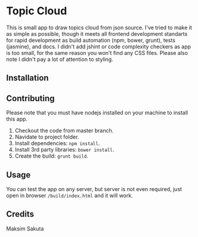# Topic Cloud

This is small app to draw topics cloud from json source. I've tried to make it as simple as possible, though it meets all frontend development standarts for rapid development as build automation (npm, bower, grunt), tests (jasmine), and docs. I didn't add jshint or code complexity checkers as app is too small, for the same reason you won't find any CSS files. Please also note I didn't pay a lot of attention to styling.

## Installation

## Contributing

Please note that you must have nodejs installed on your machine to install this app.

1. Checkout the code from master branch.
2. Navidate to project folder.
3. Install dependencies: `npm install`.
4. Install 3rd party libraries: `bower install`.
5. Create the build: `grunt build`.

## Usage
You can test the app on any server, but server is not even required, just open in browser `/build/index.html` and it will work.

## Credits

Maksim Sakuta

